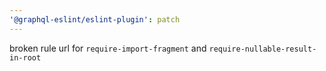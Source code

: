 ```yaml
---
'@graphql-eslint/eslint-plugin': patch
---
```


broken rule url for `require-import-fragment` and `require-nullable-result-in-root`
